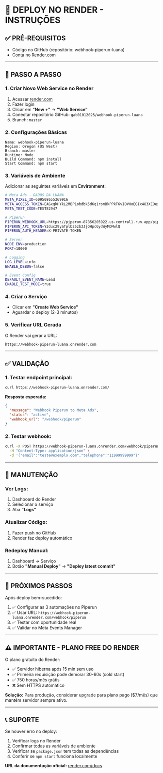 # 🚀 DEPLOY NO RENDER - INSTRUÇÕES

## ✅ PRÉ-REQUISITOS
- Código no GitHub (repositório: webhook-piperun-luana)
- Conta no Render.com

---

## 📝 PASSO A PASSO

### 1. **Criar Novo Web Service no Render**
1. Acessar [render.com](https://render.com)
2. Fazer login
3. Clicar em **"New +"** → **"Web Service"**
4. Conectar repositório GitHub: `gab01012025/webhook-piperun-luana`
5. Branch: `master`

### 2. **Configurações Básicas**
```
Name: webhook-piperun-luana
Region: Oregon (US West)
Branch: master
Runtime: Node
Build Command: npm install
Start Command: npm start
```

### 3. **Variáveis de Ambiente**

Adicionar as seguintes variáveis em **Environment**:

```bash
# Meta Ads - DADOS DA LUANA
META_PIXEL_ID=609508655369916
META_ACCESS_TOKEN=EAGxqkHYkL2MBP1obdbk5d6q1romBkPPkT6vIDVHoEGIx483XEOezPYd8yaEyl3813VvVpEdx7EIMUN46d6Sd6rVbzVQcFI8jrUZAmRRA6CpcQshCLZCGeORIb8WV0WcLkZCnmeFwDUwAbHDX4q51lVgNEgd222FGSs1WFDCgUAu56TesVRp2N9T6QoTCQZDZD
META_TEST_CODE=TEST82947

# Piperun
PIPERUN_WEBHOOK_URL=https://piperun-87856205922.us-central1.run.app/piperun/webhook
PIPERUN_API_TOKEN=Y2duc29yaTplb25zb3JjQHpcGydWyMDMwlQ
PIPERUN_AUTH_HEADER=X-PRIVATE-TOKEN

# Server
NODE_ENV=production
PORT=10000

# Logging
LOG_LEVEL=info
ENABLE_DEBUG=false

# Event Config
DEFAULT_EVENT_NAME=Lead
ENABLE_TEST_MODE=true
```

### 4. **Criar o Serviço**
- Clicar em **"Create Web Service"**
- Aguardar o deploy (2-3 minutos)

### 5. **Verificar URL Gerada**
O Render vai gerar a URL:
```
https://webhook-piperun-luana.onrender.com
```

---

## ✅ VALIDAÇÃO

### 1. Testar endpoint principal:
```bash
curl https://webhook-piperun-luana.onrender.com/
```

**Resposta esperada:**
```json
{
  "message": "Webhook Piperun to Meta Ads",
  "status": "active",
  "webhook_url": "/webhook/piperun"
}
```

### 2. Testar webhook:
```bash
curl -X POST https://webhook-piperun-luana.onrender.com/webhook/piperun \
  -H "Content-Type: application/json" \
  -d '{"email":"teste@exemplo.com","telephone":"11999999999"}'
```

---

## 🔧 MANUTENÇÃO

### Ver Logs:
1. Dashboard do Render
2. Selecionar o serviço
3. Aba **"Logs"**

### Atualizar Código:
1. Fazer push no GitHub
2. Render faz deploy automático

### Redeploy Manual:
1. Dashboard → Serviço
2. Botão **"Manual Deploy"** → **"Deploy latest commit"**

---

## 🎯 PRÓXIMOS PASSOS

Após deploy bem-sucedido:
1. ✅ Configurar as 3 automações no Piperun
2. ✅ Usar URL: `https://webhook-piperun-luana.onrender.com/webhook/piperun`
3. ✅ Testar com oportunidade real
4. ✅ Validar no Meta Events Manager

---

## ⚠️ IMPORTANTE - PLANO FREE DO RENDER

O plano gratuito do Render:
- ✅ Servidor hiberna após 15 min sem uso
- ✅ Primeira requisição pode demorar 30-60s (cold start)
- ✅ 750 horas/mês grátis
- ❌ Sem HTTPS automático

**Solução:** Para produção, considerar upgrade para plano pago ($7/mês) que mantém servidor sempre ativo.

---

## 📞 SUPORTE

Se houver erro no deploy:
1. Verificar logs no Render
2. Confirmar todas as variáveis de ambiente
3. Verificar se `package.json` tem todas as dependências
4. Conferir se `npm start` funciona localmente

**URL da documentação oficial:** [render.com/docs](https://render.com/docs)
